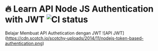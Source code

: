 # :fire: Learn API Node JS Authentication with JWT ![CI status](https://img.shields.io/badge/build-passing-brightgreen.svg)

Belajar Membuat API Authetication dengan JWT ![API JWT]
(https://cdn.scotch.io/scotchy-uploads/2014/11/nodejs-token-based-authentication.png)



